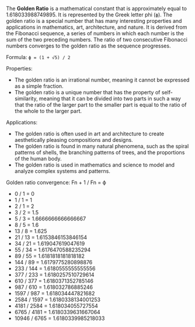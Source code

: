 The **Golden Ratio** is a mathematical constant that is approximately equal to 1.618033988749895. It is represented by the Greek letter phi (`ϕ`). The golden ratio is a special number that has many interesting properties and applications in mathematics, art, architecture, and nature. It is derived from the Fibonacci sequence, a series of numbers in which each number is the sum of the two preceding numbers. The ratio of two consecutive Fibonacci numbers converges to the golden ratio as the sequence progresses.

Formula:
`ϕ = (1 + √5) / 2`

Properties:
- The golden ratio is an irrational number, meaning it cannot be expressed as a simple fraction.
- The golden ratio is a unique number that has the property of self-similarity, meaning that it can be divided into two parts in such a way that the ratio of the larger part to the smaller part is equal to the ratio of the whole to the larger part.

Applications:
- The golden ratio is often used in art and architecture to create aesthetically pleasing compositions and designs.
- The golden ratio is found in many natural phenomena, such as the spiral patterns of shells, the branching patterns of trees, and the proportions of the human body.
- The golden ratio is used in mathematics and science to model and analyze complex systems and patterns.

Golden ratio convergence:
Fn + 1 / Fn = ϕ
- 0 / 1 = 0
- 1 / 1 = 1
- 2 / 1 = 2
- 3 / 2 = 1.5
- 5 / 3 = 1.6666666666666667
- 8 / 5 = 1.6
- 13 / 8 = 1.625
- 21 / 13 = 1.6153846153846154
- 34 / 21 = 1.619047619047619
- 55 / 34 = 1.6176470588235294
- 89 / 55 = 1.6181818181818182
- 144 / 89 = 1.6179775280898876
- 233 / 144 = 1.6180555555555556
- 377 / 233 = 1.6180257510729614
- 610 / 377 = 1.6180371352785146
- 987 / 610 = 1.618032786885246
- 1597 / 987 = 1.618034447821682
- 2584 / 1597 = 1.6180338134001253
- 4181 / 2584 = 1.618034055727554
- 6765 / 4181 = 1.6180339631667064
- 10946 / 6765 = 1.6180339985218033